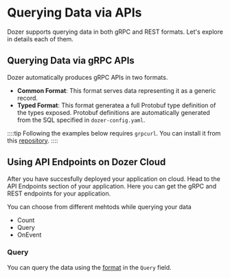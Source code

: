 # Querying Data via APIs

Dozer supports querying data in both gRPC and REST formats. Let's explore in details each of them.

## Querying Data via gRPC APIs

Dozer automatically produces gRPC APIs in two formats.

* **Common Format**: This format serves data representing it as a generic record.
* **Typed Format**: This format generatea a full Protobuf type definition of the types exposed. Protobuf definitions are automatically generated from the SQL specified in `dozer-config.yaml`.

::::tip
Following the examples below requires `grpcurl`. You can install it  from this [repository](https://github.com/fullstorydev/grpcurl).
::::


## Using API Endpoints on Dozer Cloud

After you have succesfully deployed your application on cloud. Head to the API Endpoints section of your application. Here you can get the gRPC and REST endpoints for your application. 

You can choose from different mehtods while querying your data
* Count
* Query
* OnEvent

### Query

You can query the data using the [format](../../accessing-data.md) in the `Query` field.

